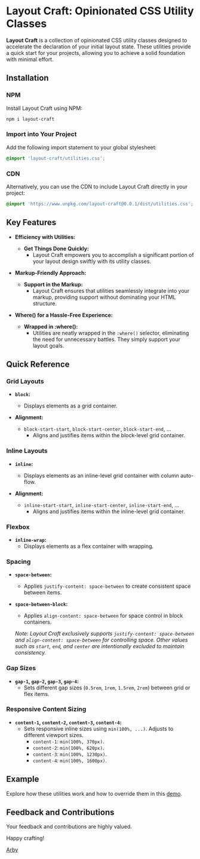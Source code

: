 # Layout Craft: Opinionated CSS Utility Classes

**Layout Craft** is a collection of opinionated CSS utility classes designed to accelerate the declaration of your initial layout state. These utilities provide a quick start for your projects, allowing you to achieve a solid foundation with minimal effort.

## Installation

### NPM

Install Layout Craft using NPM:

```bash
npm i layout-craft

```

### Import into Your Project

Add the following import statement to your global stylesheet:

```css
@import 'layout-craft/utilities.css';
```

### CDN

Alternatively, you can use the CDN to include Layout Craft directly in your project:

```css
@import 'https://www.unpkg.com/layout-craft@0.0.1/dist/utilities.css';
```

## Key Features

- **Efficiency with Utilities:**

  - **Get Things Done Quickly:**
    - Layout Craft empowers you to accomplish a significant portion of your layout design swiftly with its utility classes.

- **Markup-Friendly Approach:**

  - **Support in the Markup:**
    - Layout Craft ensures that utilities seamlessly integrate into your markup, providing support without dominating your HTML structure.

- **Where() for a Hassle-Free Experience:**
  - **Wrapped in :where():**
    - Utilities are neatly wrapped in the `:where()` selector, eliminating the need for unnecessary battles. They simply support your layout goals.

## Quick Reference

### Grid Layouts

- **`block`:**

  - Displays elements as a grid container.

- **Alignment:**
  - `block-start-start`, `block-start-center`, `block-start-end`, ...
    - Aligns and justifies items within the block-level grid container.

### Inline Layouts

- **`inline`:**

  - Displays elements as an inline-level grid container with column auto-flow.

- **Alignment:**
  - `inline-start-start`, `inline-start-center`, `inline-start-end`, ...
    - Aligns and justifies items within the inline-level grid container.

### Flexbox

- **`inline-wrap`:**
  - Displays elements as a flex container with wrapping.

### Spacing

- **`space-between`:**

  - Applies `justify-content: space-between` to create consistent space between items.

- **`space-between-block`:**

  - Applies `align-content: space-between` for space control in block containers.

  _Note: Layout Craft exclusively supports `justify-content: space-between` and `align-content: space-between` for controlling space. Other values such as `start`, `end`, and `center` are intentionally excluded to maintain consistency._

### Gap Sizes

- **`gap-1`, `gap-2`, `gap-3`, `gap-4`:**
  - Sets different gap sizes (`0.5rem`, `1rem`, `1.5rem`, `2rem`) between grid or flex items.

### Responsive Content Sizing

- **`content-1`, `content-2`, `content-3`, `content-4`:**
  - Sets responsive inline sizes using `min(100%, ...)`. Adjusts to different viewport sizes.
    - `content-1`: `min(100%, 370px)`.
    - `content-2`: `min(100%, 620px)`.
    - `content-3`: `min(100%, 1230px)`.
    - `content-4`: `min(100%, 1600px)`.

## Example

Explore how these utilities work and how to override them in this [demo](https://codepen.io/mobalti/pen/MWLLePz).

## Feedback and Contributions

Your feedback and contributions are highly valued.

Happy crafting!

[Arby](https://github.com/mobalti)
